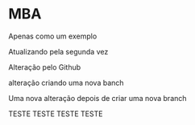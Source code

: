 # MBA



Apenas como um exemplo

Atualizando pela segunda vez

Alteração pelo Github

alteração criando uma nova banch

Uma nova alteração depois de criar uma nova branch


TESTE TESTE TESTE TESTE